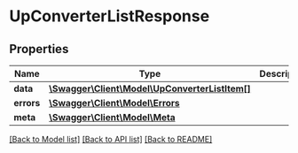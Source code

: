 # UpConverterListResponse

## Properties
Name | Type | Description | Notes
------------ | ------------- | ------------- | -------------
**data** | [**\Swagger\Client\Model\UpConverterListItem[]**](UpConverterListItem.md) |  | [optional] 
**errors** | [**\Swagger\Client\Model\Errors**](Errors.md) |  | [optional] 
**meta** | [**\Swagger\Client\Model\Meta**](Meta.md) |  | [optional] 

[[Back to Model list]](../README.md#documentation-for-models) [[Back to API list]](../README.md#documentation-for-api-endpoints) [[Back to README]](../README.md)


